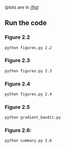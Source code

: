 (plots are in [/fig](https://github.com/mtrazzi/understanding-rl/tree/master/fig))

## Run the code

### Figure 2.2

```bash
python figures.py 2.2
```

### Figure 2.3

```bash
python figures.py 2.3
```

### Figure 2.4

```bash
python figures.py 2.4
```

### Figure 2.5

```bash
python gradient_bandit.py
```


### Figure 2.6:

```bash
python summary.py 2.6
```

